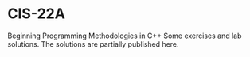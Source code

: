 # CIS-22A

Beginning Programming Methodologies in C++
Some exercises and lab solutions. The solutions are partially published here.
